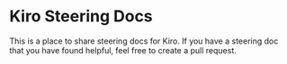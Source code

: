 # Kiro Steering Docs

This is a place to share steering docs for Kiro. If you have a steering doc that you have found helpful, feel free to create a pull request.

